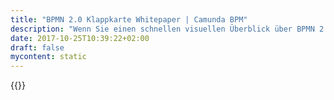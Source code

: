 ```yaml
---
title: "BPMN 2.0 Klappkarte Whitepaper | Camunda BPM"
description: "Wenn Sie einen schnellen visuellen Überblick über BPMN 2.0 mit allen Symbolen und begleitenden Beschreibungen wünschen, ist diese faltbare Karte ideal zum Drucken und Aufbewahren auf Ihrem Schreibtisch."
date: 2017-10-25T10:39:22+02:00
draft: false
mycontent: static
---
```

{{<whitepapers-single
title="BPMN 2.0 Klappkarte"
teaser="<p>Wenn Sie sich einen schnellen visuellen Überblick über BPMN 2.0 mit allen Symbolen und begleitenden Beschreibungen wünschen, ist diese Klappkarte perfekt zum Drucken und am Schreibtisch aufhängen.</p>"
mcautomationid="db78a65c20"
mcemailid="abd98e8bd7"
hsformid="d62c22e7-a39f-4bf8-92c6-c3ecbf687bf2"
pdf="//assets.ctfassets.net/vpidbgnakfvf/4MccXptst2WyQUYMOkUEyY/f42f271459ef5173c33d1866fd5267b4/BPMN_Klappkarte.pdf"
thumbnail="//images.ctfassets.net/vpidbgnakfvf/2VcnVwsNteEAsUqCigAEEG/f3b6f628e3bf63c220ae0b41fb15855f/klappkarte_de.jpg">}}